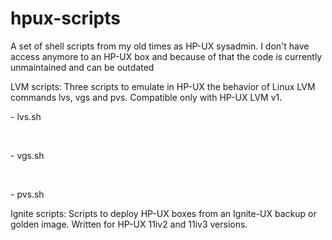 hpux-scripts
============

<p>A set of shell scripts from my old times as HP-UX sysadmin. I don't have access anymore to an HP-UX box and because of that the code is currently unmaintained and can be outdated</p>
<p>LVM scripts: Three scripts to emulate in HP-UX the behavior of Linux LVM commands lvs, vgs and pvs. Compatible only with HP-UX LVM v1.</p>

<p>- lvs.sh</p>
<br>
<p>- vgs.sh</p>
<br>
<p>- pvs.sh</p>

<p>Ignite scripts: Scripts to deploy HP-UX boxes from an Ignite-UX backup or golden image. Written for HP-UX 11iv2 and 11iv3 versions.</p>
